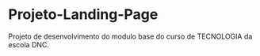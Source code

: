 # Projeto-Landing-Page
Projeto de desenvolvimento do modulo base do curso de TECNOLOGIA da escola DNC.
